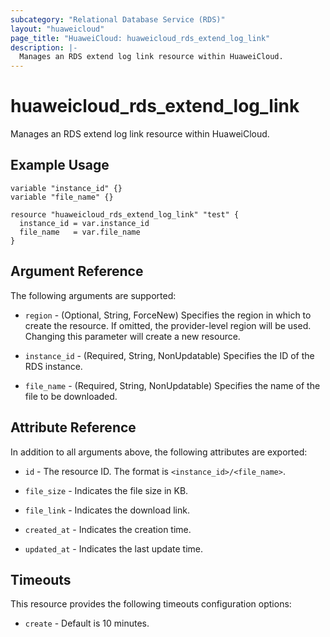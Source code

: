 ```yaml
---
subcategory: "Relational Database Service (RDS)"
layout: "huaweicloud"
page_title: "HuaweiCloud: huaweicloud_rds_extend_log_link"
description: |-
  Manages an RDS extend log link resource within HuaweiCloud.
---
```


# huaweicloud_rds_extend_log_link

Manages an RDS extend log link resource within HuaweiCloud.  

## Example Usage

```hcl
variable "instance_id" {}
variable "file_name" {}

resource "huaweicloud_rds_extend_log_link" "test" {
  instance_id = var.instance_id
  file_name   = var.file_name
}
```

## Argument Reference

The following arguments are supported:

* `region` - (Optional, String, ForceNew) Specifies the region in which to create the resource.
  If omitted, the provider-level region will be used. Changing this parameter will create a new resource.

* `instance_id` - (Required, String, NonUpdatable) Specifies the ID of the RDS instance.

* `file_name` - (Required, String, NonUpdatable) Specifies the name of the file to be downloaded.

## Attribute Reference

In addition to all arguments above, the following attributes are exported:

* `id` - The resource ID. The format is  `<instance_id>/<file_name>`.

* `file_size` - Indicates the file size in KB.

* `file_link` - Indicates the download link.

* `created_at` - Indicates the creation time.

* `updated_at` - Indicates the last update time.

## Timeouts

This resource provides the following timeouts configuration options:

* `create` - Default is 10 minutes.
